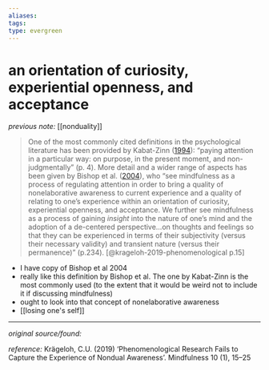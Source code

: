 ```yaml
---
aliases: 
tags: 
type: evergreen
---
```


# an orientation of curiosity, experiential openness, and acceptance

_previous note:_ [[nonduality]]

> One of the most commonly cited definitions in the psychological literature has been provided by Kabat-Zinn ([1994](https://link.springer.com/article/10.1007/s12671-018-0995-z#ref-CR34)): “paying attention in a particular way: on purpose, in the present moment, and non-judgmentally” (p. 4). More detail and a wider range of aspects has been given by Bishop et al. ([2004](https://link.springer.com/article/10.1007/s12671-018-0995-z#ref-CR7)), who “see mindfulness as a process of regulating attention in order to bring a quality of nonelaborative awareness to current experience and a quality of relating to one’s experience within an orientation of curiosity, experiential openness, and acceptance. We further see mindfulness as a process of gaining *insight* into the nature of one’s mind and the adoption of a de-centered perspective…on thoughts and feelings so that they can be experienced in terms of their subjectivity (versus their necessary validity) and transient nature (versus their permanence)” (p.234). [@krageloh-2019-phenomenological p.15]

- I have copy of Bishop et al 2004
- really like this definition by Bishop et al. The one by Kabat-Zinn is the most commonly used (to the extent that it would be weird not to include it if discussing mindfulness)
- ought to look into that concept of nonelaborative awareness
- [[losing one's self]]

---

_original source/found:_ 

_reference:_ Krägeloh, C.U. (2019) ‘Phenomenological Research Fails to Capture the Experience of Nondual Awareness’. Mindfulness 10 (1), 15–25




